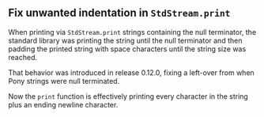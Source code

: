 ## Fix unwanted indentation in `StdStream.print`

When printing via `StdStream.print` strings containing the null terminator, the standard library was printing the string until the null terminator and then padding the printed string with space characters until the string size was reached.

That behavior was introduced in release 0.12.0, fixing a left-over from when
Pony strings were null terminated.

Now the `print` function is effectively printing every character in the string plus an ending newline character.
